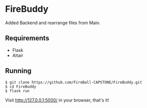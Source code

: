 # FireBuddy

Added Backend and rearrange files from Main.

## Requirements

- Flask
- Altair

## Running

```
$ git clone https://github.com/FireBall-CAPSTONE/FireBuddy.git
$ cd FireBuddy
$ flask run
```
Visit http://127.0.0.1:5000/ in your browser, that's it!

